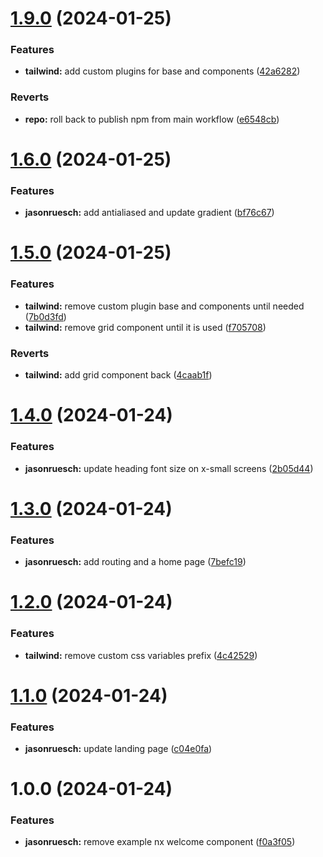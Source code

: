 # [1.9.0](https://github.com/jasonruesch/jasonruesch/compare/jasonruesch-v1.8.0...jasonruesch-v1.9.0) (2024-01-25)


### Features

* **tailwind:** add custom plugins for base and components ([42a6282](https://github.com/jasonruesch/jasonruesch/commit/42a628223ae16bace5ec42100cf3d5c8b4444b6b))


### Reverts

* **repo:** roll back to publish npm from main workflow ([e6548cb](https://github.com/jasonruesch/jasonruesch/commit/e6548cbabb8274a525945cc5ebc575f930979f5e))

# [1.6.0](https://github.com/jasonruesch/jasonruesch/compare/jasonruesch-v1.5.0...jasonruesch-v1.6.0) (2024-01-25)


### Features

* **jasonruesch:** add antialiased and update gradient ([bf76c67](https://github.com/jasonruesch/jasonruesch/commit/bf76c6736e85f7d4e82f4ccbd307a0009a3a70a3))

# [1.5.0](https://github.com/jasonruesch/jasonruesch/compare/jasonruesch-v1.4.0...jasonruesch-v1.5.0) (2024-01-25)


### Features

* **tailwind:** remove custom plugin base and components until needed ([7b0d3fd](https://github.com/jasonruesch/jasonruesch/commit/7b0d3fd2bab19c74876ef69ad14cafe6d9e25062))
* **tailwind:** remove grid component until it is used ([f705708](https://github.com/jasonruesch/jasonruesch/commit/f705708b7bfb4b75954b80593737be8a5847e3d2))


### Reverts

* **tailwind:** add grid component back ([4caab1f](https://github.com/jasonruesch/jasonruesch/commit/4caab1f41970d064219a93538828269a22fd2c21))

# [1.4.0](https://github.com/jasonruesch/jasonruesch/compare/jasonruesch-v1.3.0...jasonruesch-v1.4.0) (2024-01-24)


### Features

* **jasonruesch:** update heading font size on x-small screens ([2b05d44](https://github.com/jasonruesch/jasonruesch/commit/2b05d44c5a0ffe60c9e1bcde37d9e96e87b67e6c))

# [1.3.0](https://github.com/jasonruesch/jasonruesch/compare/jasonruesch-v1.2.0...jasonruesch-v1.3.0) (2024-01-24)


### Features

* **jasonruesch:** add routing and a home page ([7befc19](https://github.com/jasonruesch/jasonruesch/commit/7befc195fb6f96acbaebca3fbbebe6d373b770ff))

# [1.2.0](https://github.com/jasonruesch/jasonruesch/compare/jasonruesch-v1.1.0...jasonruesch-v1.2.0) (2024-01-24)


### Features

* **tailwind:** remove custom css variables prefix ([4c42529](https://github.com/jasonruesch/jasonruesch/commit/4c42529f49aebddde83f04c472095e5f15daea84))

# [1.1.0](https://github.com/jasonruesch/jasonruesch/compare/jasonruesch-v1.0.0...jasonruesch-v1.1.0) (2024-01-24)


### Features

* **jasonruesch:** update landing page ([c04e0fa](https://github.com/jasonruesch/jasonruesch/commit/c04e0fa8fa1904eccba90386d7e1ee0793a68f79))

# 1.0.0 (2024-01-24)


### Features

* **jasonruesch:** remove example nx welcome component ([f0a3f05](https://github.com/jasonruesch/jasonruesch/commit/f0a3f051c786f65ed6c47d589854468012150245))
